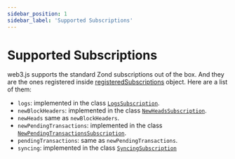 ```yaml
---
sidebar_position: 1
sidebar_label: 'Supported Subscriptions'
---
```


# Supported Subscriptions

web3.js supports the standard Zond subscriptions out of the box. And they are the ones registered inside [registeredSubscriptions](/api/web3-zond#registeredSubscriptions) object. Here are a list of them:

-   `logs`: implemented in the class [`LogsSubscription`](/api/web3-zond/class/LogsSubscription).
-   `newBlockHeaders`: implemented in the class [`NewHeadsSubscription`](/api/web3-zond/class/NewHeadsSubscription).
-   `newHeads` same as `newBlockHeaders`.
-   `newPendingTransactions`: implemented in the class [`NewPendingTransactionsSubscription`](/api/web3-zond/class/NewPendingTransactionsSubscription).
-   `pendingTransactions`: same as `newPendingTransactions`.
-   `syncing`: implemented in the class [`SyncingSubscription`](/api/web3-zond/class/SyncingSubscription)
